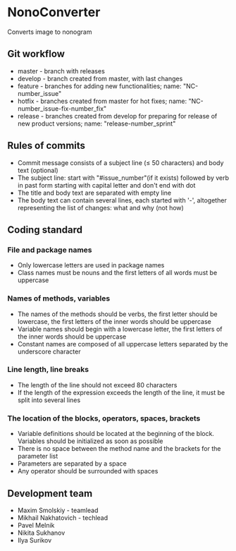 # NonoConverter
Converts image to nonogram

## Git workflow
* master - branch with releases
* develop - branch created from master, with last changes
* feature - branches for adding new functionalities; name: "NC-number_issue"
* hotfix - branches created from master for hot fixes; name: "NC-number_issue-fix-number_fix"
* release - branches created from develop for preparing for release of new product versions; name: "release-number_sprint"

## Rules of commits
* Commit message consists of a subject line (≤ 50 characters) and body text (optional)
* The subject line: start with "#issue_number"(if it exists) followed by verb in past form starting with capital letter and don't end with dot
* The title and body text are separated with empty line
* The body text can contain several lines, each started with '-', altogether representing the list of changes: what and why (not how)

## Coding standard
### File and package names
* Only lowercase letters are used in package names
* Class names must be nouns and the first letters of all words must be uppercase
### Names of methods, variables
* The names of the methods should be verbs, the first letter should be lowercase, the first letters of the inner words should be uppercase
* Variable names should begin with a lowercase letter, the first letters of the inner words should be uppercase
* Constant names are composed of all uppercase letters separated by the underscore character
### Line length, line breaks
* The length of the line should not exceed 80 characters
* If the length of the expression exceeds the length of the line, it must be split into several lines
### The location of the blocks, operators, spaces, brackets
* Variable definitions should be located at the beginning of the block. Variables should be initialized as soon as possible
* There is no space between the method name and the brackets for the parameter list
* Parameters are separated by a space
* Any operator should be surrounded with spaces

## Development team
* Maxim Smolskiy - teamlead
* Mikhail Nakhatovich - techlead
* Pavel Melnik
* Nikita Sukhanov
* Ilya Surikov

